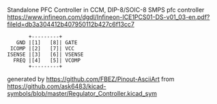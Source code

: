 Standalone PFC Controller in CCM, DIP-8/SOIC-8
SMPS pfc controller
https://www.infineon.com/dgdl/Infineon-ICE1PCS01-DS-v01_03-en.pdf?fileId=db3a304412b407950112b427c6f13cc7


	       +---------+
	   GND |[1]   [8]| GATE
	 ICOMP |[2]   [7]| VCC
	ISENSE |[3]   [6]| VSENSE
	  FREQ |[4]   [5]| VCOMP
	       +---------+


generated by https://github.com/FBEZ/Pinout-AsciiArt from https://github.com/ask6483/kicad-symbols/blob/master/Regulator_Controller.kicad_sym
